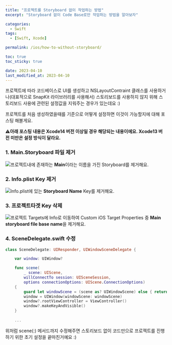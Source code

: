 ```yaml
---
title: "프로젝트를 Storyboard 없이 작업하는 방법"
excerpt: "Storyboard 없이 Code Base로만 작업하는 방법을 알아보자"

categories:
  - Swift
tags:
  - [Swift, Xcode]

permalink: /ios/how-to-without-storyboard/

toc: true
toc_sticky: true

date: 2023-04-10
last_modified_at: 2023-04-10
---
```


프로젝트에 따라 코드베이스로 UI를 생성하고 NSLayoutContraint 클래스를 사용하거나(대표적으로 SnapKit 라이브러리를 사용해서) 스토리보드를 사용하지 않지 위해 스토리보드 사용에 관련된 설정값을 지워주는 경우가 있는데요 :)

프로젝트를 처음 생성하였을때를 기준으로 어떻게 설정하면 이것이 가능할지에 대해 포스팅 해볼게요.

⚠️**아래 포스팅 내용은 Xcode14 버전 이상일 경우 해당되는 내용이에요. Xcode13 버전 미만은 설정 방식이 달라요.**

### 1. Main.Storyboard 파일 제거
![](https://velog.velcdn.com/images/textobey/post/45ca1d46-6863-48a0-9e11-fc97b192badf/image.png)프로젝트내에 존재하는 **Main**이라는 이름을 가진 Storyboard를 제거해요.


### 2. Info.plist Key 제거
![](https://velog.velcdn.com/images/textobey/post/63a392b2-4f3e-409d-8928-ffa72f0c6203/image.png)Info.plist에 있는 **Storyboard Name** Key를 제거해요.



### 3. 프로젝트타겟 Key 삭제
![](https://velog.velcdn.com/images/textobey/post/10e994ff-67ae-4ff6-9e46-7a8fb3776feb/image.png)프로젝트 Targets에 Info로 이동하여 Custom iOS Target Properties 중 **Main storyboard file base name**을 제거해요.


### 4. SceneDelegate.swift 수정
```swift
class SceneDelegate: UIResponder, UIWindowSceneDelegate {

    var window: UIWindow?

    func scene(
        _ scene: UIScene,
        willConnectTo session: UISceneSession,
        options connectionOptions: UIScene.ConnectionOptions)
    {
        guard let windowScene = (scene as? UIWindowScene) else { return }
        window = UIWindow(windowScene: windowScene)
        window?.rootViewController = ViewController()
        window?.makeKeyAndVisible()
    }
    
    ...
```
위처럼 scene(:) 메서드까지 수정해주면 스토리보드 없이 코드만으로 프로젝트를 진행하기 위한 초기 설정을 끝마친거예요 :)
